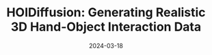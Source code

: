 ---
title: "HOIDiffusion: Generating Realistic 3D Hand-Object Interaction Data"
collection: publications
permalink: /publication/2024-03-HOIDiffusion
date: 2024-03-18
venue: 'CVPR 2024'
pdfurl: 'https://arxiv.org/abs/2403.12011'
codeurl: 'https://github.com/Mq-Zhang1/HOIDiffusion'
projecturl: 'https://mq-zhang1.github.io/HOIDiffusion'
teaser: 'hoidiffusion_thumbnail.avif'
authors: "Mengqi Zhang<sup>*</sup>, Yang Fu<sup>*</sup>, Zheng Ding, Sifei Liu, Zhuowen Tu, Xiaolong Wang"
---